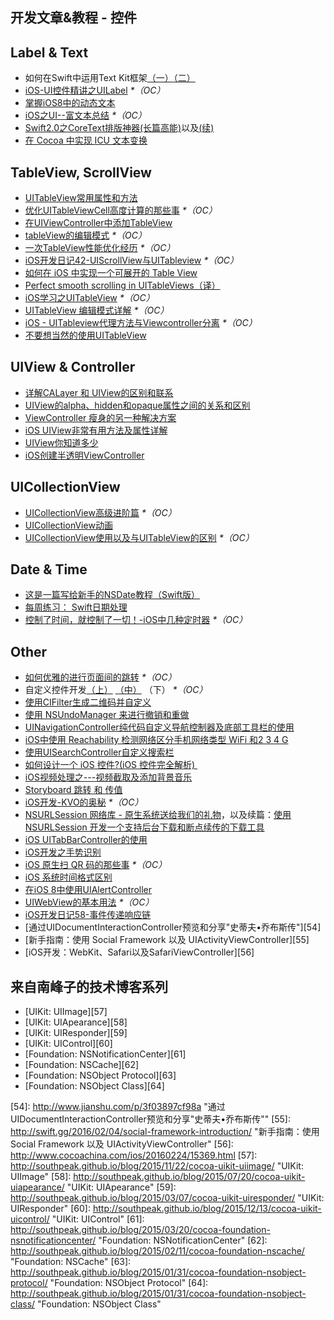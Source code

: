 ## 开发文章&教程 - 控件

## Label & Text
- 如何在Swift中运用Text Kit框架[（一）][1][（二）][2]
- [iOS-UI控件精讲之UILabel][3] _\*（OC）_
- [掌握iOS8中的动态文本][4]
- [iOS之UI--富文本总结][5] _\*（OC）_
- [Swift2.0之CoreText排版神器(长篇高能)][6]以及[(续)][7]
- [在 Cocoa 中实现 ICU 文本变换][8]

## TableView, ScrollView
- [UITableView常用属性和方法][9]
- [优化UITableViewCell高度计算的那些事][10] _\*（OC）_
- [在UIViewController中添加TableView][11]
- [tableView的编辑模式][12] _\*（OC）_
- [一次TableView性能优化经历][13] _\*（OC）_
- [iOS开发日记42-UIScrollView与UITableview][14] _\*（OC）_
- [如何在 iOS 中实现一个可展开的 Table View][15]
- [Perfect smooth scrolling in UITableViews（译）][16]
- [iOS学习之UITableView][17] _\*（OC）_
- [UITableView 编辑模式详解][18] _\*（OC）_
- [iOS - UITableview代理方法与Viewcontroller分离][19] _\*（OC）_
- [不要想当然的使用UITableView][20]

## UIView & Controller
- [详解CALayer 和 UIView的区别和联系][21]
- [UIView的alpha、hidden和opaque属性之间的关系和区别][22]
- [ViewController 瘦身的另一种解决方案][23]
- [iOS UIView非常有用方法及属性详解][24]
- [UIView你知道多少][25]
- [iOS创建半透明ViewController][26]

## UICollectionView
- [UICollectionView高级进阶篇][27] _\*（OC）_
- [UICollectionView动画][28]
- [UICollectionView使用以及与UITableView的区别][29] _\*（OC）_

## Date & Time
- [这是一篇写给新手的NSDate教程（Swift版）][30]
- [每周练习： Swift日期处理][31]
- [控制了时间，就控制了一切！-iOS中几种定时器][32] _\*（OC）_

## Other
- [如何优雅的进行页面间的跳转][33] _\*（OC）_
- 自定义控件开发[（上）][34] [（中）][35] （下） _\*（OC）_
- [使用CIFilter生成二维码并自定义][36]　
- [使用 NSUndoManager 来进行撤销和重做][37]
- [UINavigationController纯代码自定义导航控制器及底部工具栏的使用][38]
- [iOS中使用 Reachability 检测网络区分手机网络类型 WiFi 和2 3 4 G][39]
- [使用UISearchController自定义搜索栏][40]
- [如何设计一个 iOS 控件?(iOS 控件完全解析) ][41]
- [iOS视频处理之---视频截取及添加背景音乐][42]
- [Storyboard 跳转 和 传值][43]
- [iOS开发-KVO的奥秘][44] _\*（OC）_
- [NSURLSession 网络库 - 原生系统送给我们的礼物][45]，以及续篇：[使用 NSURLSession 开发一个支持后台下载和断点续传的下载工具][46]
- [iOS UITabBarController的使用][47]
- [iOS开发之手势识别][48]
- [iOS 原生扫 QR 码的那些事][49] _\*（OC）_
- [iOS 系统时间格式区别][50]
- [在iOS 8中使用UIAlertController][51]
- [UIWebView的基本用法][52] _\*（OC）_
- [iOS开发日记58-事件传递响应链][53]
- [通过UIDocumentInteractionController预览和分享"史蒂夫•乔布斯传"][54]
- [新手指南：使用 Social Framework 以及 UIActivityViewController][55]
- [iOS开发：WebKit、Safari以及SafariViewController][56]

## 来自南峰子的技术博客系列
- [UIKit: UIImage][57]
- [UIKit: UIApearance][58]
- [UIKit: UIResponder][59]
- [UIKit: UIControl][60]
- [Foundation: NSNotificationCenter][61]
- [Foundation: NSCache][62]
- [Foundation: NSObject Protocol][63]
- [Foundation: NSObject Class][64]

[1]:	http://www.devtalking.com/articles/text-kit-tutorial-in-swift-1/
[2]:	http://www.devtalking.com/articles/text-kit-tutorial-in-swift-2/
[3]:	http://www.cnblogs.com/iyou/p/4936606.html "iOS-UI控件精讲之UILabel"
[4]:	http://www.devtf.cn/?p=1199 "掌握iOS8中的动态文本"
[5]:	http://www.cnblogs.com/goodboy-heyang/p/5143135.html "iOS之UI--富文本总结"
[6]:	http://allluckly.cn/%E6%8A%95%E7%A8%BF/tuogao14 "Swift2.0之CoreText排版神器(长篇高能)January 31, 2016"
[7]:	http://allluckly.cn/%E6%8A%95%E7%A8%BF/tuogao17 "Swift2.0之CoreText排版神器(续)February 05, 2016"
[8]:	http://swift.gg/2016/02/23/cocoa-icu-text-transforms/ "在 Cocoa 中实现 ICU 文本变换"
[9]:	http://beauty-soft.net/blog/ceiba/Ios/20140102/680.html
[10]:	http://blog.sunnyxx.com/2015/05/17/cell-height-calculation/
[11]:	http://conanwhf.gitcafe.io/2015/09/12/AddTableViewInUIViewController/
[12]:	http://www.cnblogs.com/1079062429lm/p/4820605.html
[13]:	http://yyny.me/ios/%E4%B8%80%E6%AC%A1TableView%E6%80%A7%E8%83%BD%E4%BC%98%E5%8C%96%E7%BB%8F%E5%8E%86/
[14]:	http://www.cnblogs.com/Twisted-Fate/p/4933135.html "iOS开发日记42-UIScrollView与UITableview"
[15]:	http://swift.gg/2015/12/03/expandable-table-view/ "如何在 iOS 中实现一个可展开的 Table View"
[16]:	http://southpeak.github.io/blog/2015/12/20/perfect-smooth-scrolling-in-uitableviews/ "Perfect smooth scrolling in UITableViews"
[17]:	http://www.cnblogs.com/zhenzhen123/p/5071743.html "iOS学习之UITableView"
[18]:	http://segmentfault.com/a/1190000004192662 "UITableView 编辑模式详解"
[19]:	http://www.jianshu.com/p/1ef24db79b48 "iOS - UITableview代理方法与Viewcontroller分离"
[20]:	http://sergiochan.xyz/2016/02/16/%E4%B8%8D%E8%A6%81%E6%83%B3%E5%BD%93%E7%84%B6%E7%9A%84%E5%B0%B1%E4%BD%BF%E7%94%A8UITableView/ "不要想当然的使用UITableView"
[21]:	http://www.jianshu.com/p/079e5cf0f014
[22]:	http://blog.csdn.net/martin_liang/article/details/40739845 "UIView的alpha、hidden和opaque属性之间的关系和区别"
[23]:	http://www.cocoachina.com/ios/20151116/14010.html
[24]:	http://blog.csdn.net/kingsley_cxz/article/details/9323327 "iOS UIView非常有用方法及属性详解"
[25]:	http://www.cnblogs.com/likwo/archive/2011/06/18/2084192.html "UIView你知道多少"
[26]:	http://miketech.it/ios-transparent-viewcontroller/
[27]:	http://www.olinone.com/?p=280
[28]:	http://www.liuchungui.com/blog/2015/11/24/uicollectionviewdong-hua/ "UICollectionView动画"
[29]:	http://www.cnblogs.com/salam/p/5192576.html "UICollectionView使用以及与UITableView的区别"
[30]:	http://www.cocoachina.com/swift/20151126/14430.html "这是一篇写给新手的NSDate教程（Swift版）"
[31]:	https://github.com/icepy/_posts/issues/9 "每周练习： Swift日期处理"
[32]:	http://www.jianshu.com/p/21d351116587?sukey=fc78a68049a14bb2ca76044920265548313e975e28c8fd2be59c5e2cadecfddefd0bb6dab6853db6a6f72a8f3bee76a6
[33]:	http://gaonan.me/2015/07/23/%E5%A6%82%E4%BD%95%E4%BC%98%E9%9B%85%E7%9A%84%E8%BF%9B%E8%A1%8C%E9%A1%B5%E9%9D%A2%E9%97%B4%E7%9A%84%E8%B7%B3%E8%BD%AC/
[34]:	http://www.cnblogs.com/maomishen/p/4924726.html
[35]:	http://www.cnblogs.com/maomishen/p/4934742.html
[36]:	http://blog.yourtion.com/custom-cifilter-qrcode-generator.html
[37]:	http://swift.gg/2015/11/10/ios-undo-and-redo-with-nsundomanager/ "使用 NSUndoManager 来进行撤销和重做"
[38]:	http://www.cnblogs.com/brance/p/4964769.html "swift-UINavigationController纯代码自定义导航控制器及底部工具栏的使用"
[39]:	http://www.cnblogs.com/jgCho/p/4959657.html "iOS中使用 Reachability 检测网络区分手机网络类型 WiFi 和2 3 4 G"
[40]:	http://swift.gg/2015/09/11/custom_search_bar_tutorial/ "使用UISearchController自定义搜索栏"
[41]:	http://blog.csdn.net/zhangao0086/article/details/45622875
[42]:	http://www.jianshu.com/p/aefacc2cf039 "iOS视频处理之---视频截取及添加背景音乐"
[43]:	http://www.cnblogs.com/pinecoder/p/5039777.html "Storyboard 跳转 和 传值"
[44]:	http://www.jianshu.com/p/742b4b248da9 "iOS开发-KVO的奥秘"
[45]:	http://swiftcafe.io/2015/12/20/nsurlsession/ "NSURLSession 网络库 - 原生系统送给我们的礼物"
[46]:	http://swiftcafe.io/2015/12/23/nsurlsession-app/ "使用 NSURLSession 开发一个支持后台下载和断点续传的下载工具"
[47]:	http://www.cnblogs.com/jukaiit/p/5066468.html "iOS UITabBarController的使用"
[48]:	http://ios.jobbole.com/83338/
[49]:	http://c0ming.me/qr-code-scan/
[50]:	http://www.cnblogs.com/simple-life-no1/p/4192311.html "iOS 系统时间格式区别"
[51]:	http://www.cnblogs.com/jgCho/p/5085016.html "在iOS 8中使用UIAlertController"
[52]:	http://www.cnblogs.com/MasterPeng/p/5009523.html "UIWebView的基本用法"
[53]:	http://www.cnblogs.com/Twisted-Fate/p/5088314.html "iOS开发日记58-事件传递响应链"
[54]:	http://www.jianshu.com/p/3f03897cf98a "通过UIDocumentInteractionController预览和分享"史蒂夫•乔布斯传""
[55]:	http://swift.gg/2016/02/04/social-framework-introduction/ "新手指南：使用 Social Framework 以及 UIActivityViewController"
[56]:	http://www.cocoachina.com/ios/20160224/15369.html
[57]:	http://southpeak.github.io/blog/2015/11/22/cocoa-uikit-uiimage/ "UIKit: UIImage"
[58]:	http://southpeak.github.io/blog/2015/07/20/cocoa-uikit-uiapearance/ "UIKit: UIApearance"
[59]:	http://southpeak.github.io/blog/2015/03/07/cocoa-uikit-uiresponder/ "UIKit: UIResponder"
[60]:	http://southpeak.github.io/blog/2015/12/13/cocoa-uikit-uicontrol/ "UIKit: UIControl"
[61]:	http://southpeak.github.io/blog/2015/03/20/cocoa-foundation-nsnotificationcenter/ "Foundation: NSNotificationCenter"
[62]:	http://southpeak.github.io/blog/2015/02/11/cocoa-foundation-nscache/ "Foundation: NSCache"
[63]:	http://southpeak.github.io/blog/2015/01/31/cocoa-foundation-nsobject-protocol/ "Foundation: NSObject Protocol"
[64]:	http://southpeak.github.io/blog/2015/01/31/cocoa-foundation-nsobject-class/ "Foundation: NSObject Class"
